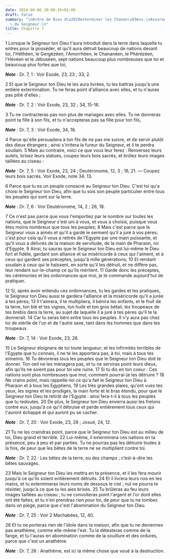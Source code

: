 ```yaml
---
date: 2024-09-06 20:00:35+02:00
draft: false
summary: "\nOrdre de Dieu d\u2019exterminer les Chanan\xE9ens.\nAssurance de la protection\
  \ du Seigneur.\n"
title: Chapitre 7
---
```





1 Lorsque le Seigneur ton Dieu t'aura introduit dans la terre dans laquelle tu entres pour la posséder, et qu'il aura détruit beaucoup de nations devant toi, l'Héthéen, le Gergézéen, l'Amorrhéen, le Chananéen, le Phérézéen, l'Hévéen et le Jébuséen, sept nations beaucoup plus nombreuses que toi et beaucoup plus fortes que toi,

***Note*** :  Dr. 7, 1 : Voir Exode, 23, 23 ; 33, 2.

2 Et que le Seigneur ton Dieu te les aura livrées, tu les battras jusqu'à une entière extermination. Tu ne feras point d'alliance avec elles, et tu n'auras pas pitié d'elles ;

***Note*** :  Dr. 7, 2 : Voir Exode, 23, 32 ; 34, 15-16.

3 Tu ne contracteras pas non plus de mariages avec elles. Tu ne donneras point ta fille à son fils, et tu n'accepteras pas sa fille pour ton fils,

***Note*** :  Dr. 7, 3 : Voir Exode, 34, 16.

4 Parce qu'elle persuadera à ton fils de ne pas me suivre, et de servir plutôt des dieux étrangers ; ainsi s'irritera la fureur du Seigneur, et il te perdra soudain. 5 Mais au contraire, voici ce que vous leur ferez : Renversez leurs autels, brisez leurs statues, coupez leurs bois sacrés, et brûlez leurs images taillées au ciseau :

***Note*** :  Dr. 7, 5 : Voir Exode, 23, 24 ; Deutéronome, 12, 3 ; 16, 21. ― Coupez leurs bois sacrés. Voir Exode, note 34. 13.


6 Parce que tu es un peuple consacré au Seigneur ton Dieu. C'est toi qu'a choisi le Seigneur ton Dieu, afin que tu sois son peuple particulier entre tous les peuples qui sont sur la terre.

***Note*** :  Dr. 7, 6 : Voir Deutéronome, 14, 2 ; 26, 18.

7 Ce n'est pas parce que vous l'emportiez par le nombre sur toutes les nations, que le Seigneur s'est uni à vous, et vous a choisis, puisque vous êtes moins nombreux que tous les peuples; 8 Mais c'est parce que le Seigneur vous a aimés et qu'il a gardé le serment qu'il a juré à vos pères; c'est pour cela qu'il vous a retirés de l'Egypte par une main puissante, et qu'il vous a délivrés de la maison de servitude, de la main de Pharaon, roi d'Egypte. 9 Ainsi, tu sauras que le Seigneur ton Dieu est lui-même le Dieu fort et fidèle, gardant son alliance et sa miséricorde à ceux qui l'aiment, et à ceux qui gardent ses préceptes, jusqu'à mille générations; 10 Et rendant soudain à ceux qui le haïssent, en sorte qu'il les détruit, et ne diffère pas, leur rendant sur-le-champ ce qu'ils méritent. 11 Garde donc les préceptes, les cérémonies et les ordonnances que moi, je te commande aujourd'hui de pratiquer.


12 Si, après avoir entendu ces ordonnances, tu les gardes et les pratiques, le Seigneur ton Dieu aussi te gardera l'alliance et la miséricorde qu'il a jurée à tes pères; 13 Il t'aimera, il te multipliera, il bénira les enfants, et le fruit de ta terre, ton blé et tes vignes, ton huile et ton gros bétail, les troupeaux de tes brebis dans la terre, au sujet de laquelle il a juré à tes pères qu'il te la donnerait. 14 Car tu seras béni entre tous les peuples. Il n'y aura pas chez toi de stérile de l'un et de l'autre sexe, tant dans les hommes que dans tes troupeaux.

***Note*** :  Dr. 7, 14 : Voir Exode, 23, 26.

15 Le Seigneur éloignera de toi toute langueur; et les infirmités terribles de l'Egypte que tu connais, il ne te les apportera pas, à toi, mais à tous tes ennemis. 16 Tu dévoreras tous les peuples que le Seigneur ton Dieu doit te donner. Ton oeil ne les ménagera pas, et tu ne serviras point leurs dieux, afin qu'ils ne soient pas pour toi une ruine. 17 Si tu dis en ton coeur : Ces nations sont plus nombreuses que moi; comment pourrai-je les détruire ? 18 Ne crains point, mais rappelle-toi ce qu'a fait le Seigneur ton Dieu à Pharaon et à tous les Egyptiens, 19 Les très grandes plaies, qu'ont vues tes yeux, les signes et les prodiges, la main forte et le bras étendu, pour que le Seigneur ton Dieu te retirât de l'Egypte : ainsi fera-t-il à tous les peuples que tu redoutes. 20 De plus, le Seigneur ton Dieu enverra aussi les frelons contre eux, jusqu'à ce qu'il détruise et perde entièrement tous ceux qui t'auront échappé et qui auront pu se cacher.

***Note*** :  Dr. 7, 20 : Voir Exode, 23, 28 ; Josué, 24, 12.

21 Tu ne les craindras point, parce que le Seigneur ton Dieu est au milieu de toi, Dieu grand et terrible. 22 Lui-même, il exterminera ces nations en ta présence, peu à peu et par parties. Tu ne pourras pas les détruire toutes à la fois, de peur que les bêtes de la terre ne se multiplient contre toi.

***Note*** :  Dr. 7, 22 : Les bêtes de la terre, ou des champs ; c’est-à-dire les bêtes sauvages.

23 Mais le Seigneur ton Dieu les mettra en ta présence, et il les fera mourir jusqu'à ce qu'ils soient entièrement détruits. 24 Et il livrera leurs rois en tes mains, et tu extermineras leurs noms de dessous le ciel ; nul ne pourra te résister, jusqu'à ce que tu les aies brisés. 25 Tu brûleras au feu leurs images taillées au ciseau ; tu ne convoiteras point l'argent et l'or dont elles ont été faites, et tu n'en prendras rien pour toi, de peur que tu ne tombes dans un piège, parce que c'est l'abomination du Seigneur ton Dieu.

***Note*** :  Dr. 7, 25 : Voir 2 Machabées, 12, 40.

26 Et tu ne porteras rien de l'idole dans ta maison, afin que tu ne deviennes pas anathème, comme elle-même l'est. Tu la détesteras comme de la fange, et tu l'auras en abomination comme de la souillure et des ordures, parce que c'est un anathème.

***Note*** :  Dr. 7, 26 : Anathème, est ici la même chose que voué à la destruction.

